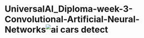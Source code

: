 # UniversalAI_Diploma-week-3-Convolutional-Artificial-Neural-Networks![ai cars detect](https://user-images.githubusercontent.com/48982403/154796420-76776e75-8a0a-4ba0-860a-2a47f4219aaf.jpeg)
